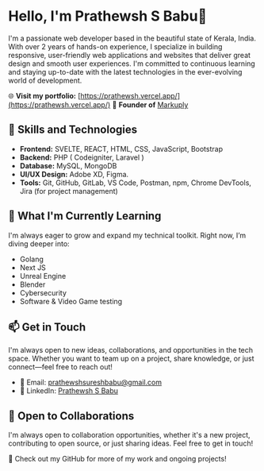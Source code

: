 # Hello, I'm Prathewsh S Babu👋

I'm a passionate web developer based in the beautiful state of Kerala, India. With over 2 years of hands-on experience, I specialize in building responsive, user-friendly web applications and websites that deliver great design and smooth user experiences. I'm committed to continuous learning and staying up-to-date with the latest technologies in the ever-evolving world of development.

🌐 **Visit my portfolio:** [https://prathewsh.vercel.app/](https://prathewsh.vercel.app/)
🚀 **Founder of** [Markuply](https://markuply.vercel.app/)

## 🚀 Skills and Technologies

- **Frontend:** SVELTE, REACT, HTML, CSS, JavaScript, Bootstrap
- **Backend:** PHP ( Codeigniter, Laravel )
- **Database:** MySQL, MongoDB
- **UI/UX Design:** Adobe XD, Figma.
- **Tools:** Git, GitHub, GitLab, VS Code, Postman, npm, Chrome DevTools, Jira (for project management)

## 🌱 What I'm Currently Learning

I'm always eager to grow and expand my technical toolkit. Right now, I’m diving deeper into:

- Golang
- Next JS
- Unreal Engine
- Blender
- Cybersecurity
- Software & Video Game testing

## 📫 Get in Touch

I'm always open to new ideas, collaborations, and opportunities in the tech space. Whether you want to team up on a project, share knowledge, or just connect—feel free to reach out!

- 📧 Email: [prathewshsureshbabu@gmail.com](mailto:prathewshsureshbabu@gmail.com)
- 💬 LinkedIn: [Prathewsh S Babu](https://www.linkedin.com/in/prathewsh-s-babu)

## 🤝 Open to Collaborations

I'm always open to collaboration opportunities, whether it's a new project, contributing to open source, or just sharing ideas. Feel free to get in touch!

🔗 Check out my GitHub for more of my work and ongoing projects!
